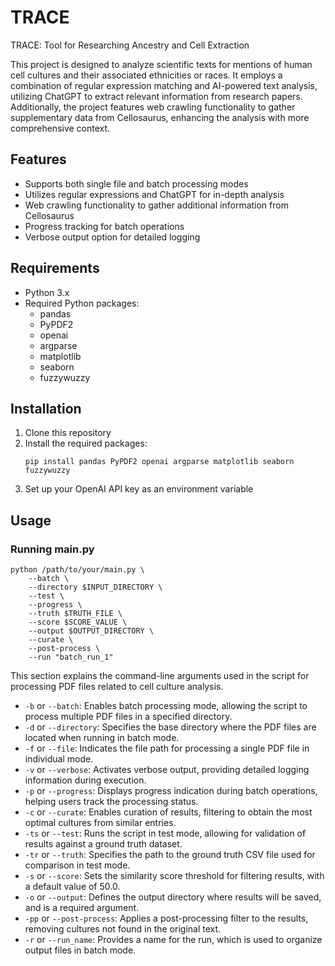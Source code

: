 # TRACE
TRACE: Tool for Researching Ancestry and Cell Extraction

This project is designed to analyze scientific texts for mentions of human cell cultures and their associated ethnicities or races. It employs a combination of regular expression matching and AI-powered text analysis, utilizing ChatGPT to extract relevant information from research papers. Additionally, the project features web crawling functionality to gather supplementary data from Cellosaurus, enhancing the analysis with more comprehensive context.

## Features

- Supports both single file and batch processing modes
- Utilizes regular expressions and ChatGPT for in-depth analysis
- Web crawling functionality to gather additional information from Cellosaurus
- Progress tracking for batch operations
- Verbose output option for detailed logging

## Requirements

- Python 3.x
- Required Python packages:
  - pandas
  - PyPDF2
  - openai
  - argparse
  - matplotlib
  - seaborn
  - fuzzywuzzy

## Installation

1. Clone this repository
2. Install the required packages:
   ```
   pip install pandas PyPDF2 openai argparse matplotlib seaborn fuzzywuzzy
   ```
3. Set up your OpenAI API key as an environment variable

## Usage

### Running main.py

```
python /path/to/your/main.py \
    --batch \
    --directory $INPUT_DIRECTORY \
    --test \
    --progress \
    --truth $TRUTH_FILE \
    --score $SCORE_VALUE \
    --output $OUTPUT_DIRECTORY \
    --curate \
    --post-process \
    --run "batch_run_1"
```

This section explains the command-line arguments used in the script for processing PDF files related to cell culture analysis.

- `-b` or `--batch`: Enables batch processing mode, allowing the script to process multiple PDF files in a specified directory.
- `-d` or `--directory`: Specifies the base directory where the PDF files are located when running in batch mode.
- `-f` or `--file`: Indicates the file path for processing a single PDF file in individual mode.
- `-v` or `--verbose`: Activates verbose output, providing detailed logging information during execution.
- `-p` or `--progress`: Displays progress indication during batch operations, helping users track the processing status.
- `-c` or `--curate`: Enables curation of results, filtering to obtain the most optimal cultures from similar entries.
- `-ts` or `--test`: Runs the script in test mode, allowing for validation of results against a ground truth dataset.
- `-tr` or `--truth`: Specifies the path to the ground truth CSV file used for comparison in test mode.
- `-s` or `--score`: Sets the similarity score threshold for filtering results, with a default value of 50.0.
- `-o` or `--output`: Defines the output directory where results will be saved, and is a required argument.
- `-pp` or `--post-process`: Applies a post-processing filter to the results, removing cultures not found in the original text.
- `-r` or `--run_name`: Provides a name for the run, which is used to organize output files in batch mode.

